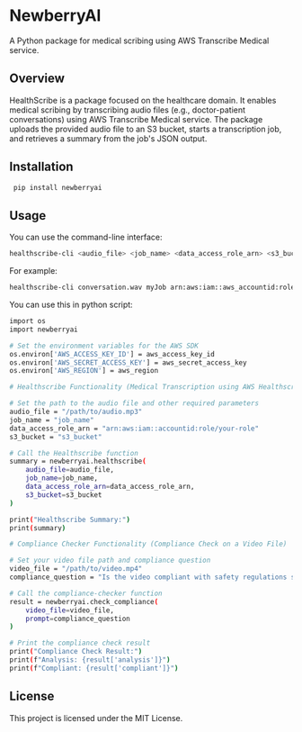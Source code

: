 # NewberryAI

A Python package for medical scribing using AWS Transcribe Medical service.

## Overview

HealthScribe is a package focused on the healthcare domain. It enables medical scribing by transcribing audio files (e.g., doctor-patient conversations) using AWS Transcribe Medical service. The package uploads the provided audio file to an S3 bucket, starts a transcription job, and retrieves a summary from the job's JSON output.

## Installation

```sh
 pip install newberryai
```
## Usage

You can use the command-line interface:

```bash
healthscribe-cli <audio_file> <job_name> <data_access_role_arn> <s3_bucket> 
```

For example:

```bash
healthscribe-cli conversation.wav myJob arn:aws:iam::aws_accountid:role/your-role my-s3-bucket s3-key
```

You can use this in python script: 
```sh 
import os
import newberryai

# Set the environment variables for the AWS SDK
os.environ['AWS_ACCESS_KEY_ID'] = aws_access_key_id
os.environ['AWS_SECRET_ACCESS_KEY'] = aws_secret_access_key
os.environ['AWS_REGION'] = aws_region

# Healthscribe Functionality (Medical Transcription using AWS Healthscribe)

# Set the path to the audio file and other required parameters
audio_file = "/path/to/audio.mp3"  
job_name = "job_name" 
data_access_role_arn = "arn:aws:iam::accountid:role/your-role"  
s3_bucket = "s3_bucket"  

# Call the Healthscribe function
summary = newberryai.healthscribe(
    audio_file=audio_file,
    job_name=job_name,
    data_access_role_arn=data_access_role_arn,
    s3_bucket=s3_bucket
)

print("Healthscribe Summary:")
print(summary)

# Compliance Checker Functionality (Compliance Check on a Video File)

# Set your video file path and compliance question
video_file = "/path/to/video.mp4"  
compliance_question = "Is the video compliant with safety regulations such as mask?" 

# Call the compliance-checker function
result = newberryai.check_compliance(
    video_file=video_file,
    prompt=compliance_question
)

# Print the compliance check result
print("Compliance Check Result:")
print(f"Analysis: {result['analysis']}")
print(f"Compliant: {result['compliant']}")

```


## License

This project is licensed under the MIT License.
